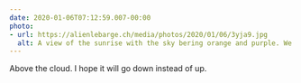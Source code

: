 ```yaml
---
date: 2020-01-06T07:12:59.007-00:00
photo:
- url: https://alienlebarge.ch/media/photos/2020/01/06/3yja9.jpg
  alt: A view of the sunrise with the sky bering orange and purple. We are just above the clouds and there is a tree in the lower right corner
---
```

Above the cloud. I hope it will go down instead of up.
